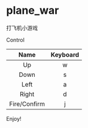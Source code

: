 # plane_war
打飞机小游戏

Control

|Name|Keyboard|
|:-:|:-:|
|Up|w|
|Down|s|
|Left|a|
|Right|d|
|Fire/Confirm|j|

Enjoy!